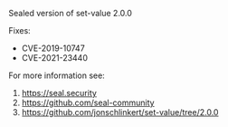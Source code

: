 Sealed version of set-value 2.0.0

Fixes:
- CVE-2019-10747
- CVE-2021-23440

For more information see:
  1. https://seal.security
  2. https://github.com/seal-community
  3. https://github.com/jonschlinkert/set-value/tree/2.0.0
